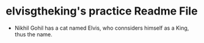 # elvisgtheking's practice Readme File

- Nikhil Gohil has a cat named Elvis, who connsiders himself as a King, thus the name.
